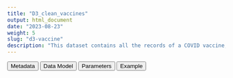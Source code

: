 ```yaml
---
title: "D3_clean_vaccines"
output: html_document
date: "2023-08-23"
weight: 5
slug: "d3-vaccine"
description: "This dataset contains all the records of a COVID vaccine, including their imputation and modifications and exclusion criteria. Exclusion criteria must be applied before using the variable in the next steps"
---
```


<script src="/rmarkdown-libs/core-js/shim.min.js"></script>
<script src="/rmarkdown-libs/react/react.min.js"></script>
<script src="/rmarkdown-libs/react/react-dom.min.js"></script>
<script src="/rmarkdown-libs/reactwidget/react-tools.js"></script>
<script src="/rmarkdown-libs/htmlwidgets/htmlwidgets.js"></script>
<link href="/rmarkdown-libs/reactable/reactable.css" rel="stylesheet" />
<script src="/rmarkdown-libs/reactable-binding/reactable.js"></script>
<div class="tab">
<button class="tablinks" onclick="openCity(event, &#39;Metadata&#39;)" id="defaultOpen">Metadata</button>
<button class="tablinks" onclick="openCity(event, &#39;Data Model&#39;)">Data Model</button>
<button class="tablinks" onclick="openCity(event, &#39;Parameters&#39;)">Parameters</button>
<button class="tablinks" onclick="openCity(event, &#39;Example&#39;)">Example</button>
</div>
<div id="Metadata" class="tabcontent">
<div id="htmlwidget-1" class="reactable html-widget " style="width:auto;height:600px;"></div>
<script type="application/json" data-for="htmlwidget-1">{"x":{"tag":{"name":"Reactable","attribs":{"data":{"medatata_name":["Name of the dataset","Content of the dataset","Unit of observation","Dataset where the list of UoOs is fully listed and with 1 record per UoO","How many observations per UoO","Variables capturing the UoO","Primary key","Parameters",null,null,null,null,null,null,null,null,null,null,null,null],"metadata_content":["D3_clean_vaccines","This dataset contains all the records of a COVID vaccine, including their imputation and modifications and exclusion criteria. Exclusion criteria must be applied before using the variable in the next steps","a record of one of the COVID vaccines of interest, as retrieved crudely from the VACCINES table of the CDM; note that there may be duplicates so this table does not have a primary key",null,"1",null,"none",null,null,null,null,null,null,null,null,null,null,null,null,null]},"columns":[{"id":"medatata_name","name":"medatata_name","type":"character"},{"id":"metadata_content","name":"metadata_content","type":"character"}],"sortable":false,"searchable":true,"pagination":false,"highlight":true,"bordered":true,"striped":true,"style":{"maxWidth":1800},"height":"600px","dataKey":"e9ce602dcba3a72bef6c304bf29dce3a"},"children":[]},"class":"reactR_markup"},"evals":[],"jsHooks":[]}</script>
</div>
<div id="Data Model" class="tabcontent">
<div id="htmlwidget-2" class="reactable html-widget " style="width:auto;height:600px;"></div>
<script type="application/json" data-for="htmlwidget-2">{"x":{"tag":{"name":"Reactable","attribs":{"data":{"VarName":["person_id","date","vx_record_date","vx_dose","vx_manufacturer","date_curated","dose_curated","manufacturer_curated","imputed_dose","missing_date","duplicated_records","date_before_start_vax","distance_btw_1_2_doses","distance_btw_2_3_doses","distance_btw_3_4_doses","dose_after_4","manufacturer_not_in_study",null,null,null],"Description":["unique person identifier","date of administration vaccination",null,"vaccination dose number","vaccine manufacturer",null,null,"if it is missing it is stated as \"unk\"","tags records whose date_curated is different from vx_dose","excludes the record if the both date and vx_record_date are missing","eliminates records with same person_id, vx_dose, date_cleaned, manufactirer_cleaned","eliminates records of a covid vaccine administered before the vaccination campaign started","eliminates records of a second dose that is too close to a first dose","eliminates records of a third dose that is too close to a second dose","eliminates records of a fourth dose that is too close to a third dose","eliminates records of a dose higher than 4","eliminats records if a manufacturer is not in the study",null,null,null],"Format":["character","date",null,"character","character","date","integer","character","binary","binary","binary","binary","binary","binary","binary","binary","binary",null,null,null],"Vocabulary":[null,null,null,null,null,null,"1, 2 , 3, 4, ...","pfizer\r\nnovavax\r\nmoderna\r\nastrazeneca\r\njanssen\r\nunk",null,"0 = included\r\n1 = excluded","0 = included\r\n1 = excluded","0 = included\r\n1 = excluded","0 = included\r\n1 = excluded","0 = included\r\n1 = excluded","1 = included\r\n1 = excluded","0 = included\r\n1 = excluded","0 = included\r\n1 = excluded",null,null,null],"Parameters":[null,null,null,null,null,null,null,null,null,null,null,"start of vaccination 27 december 2020 except in UK where it was 6 december 2020","threshold: 14 days","threshold: 28 days",null,"doses higher than 4 censor the follow-up",null,null,null,null],"Notes and examples":[null,"it was called vx_admin_date in the CDM table VACCINES (it was renamed in step 01_01 by CreateConceptSetDataset)","from CDM VACCINES (through ConceptSetDataset)","from CDM VACCINES (through ConceptSetDataset)","from CDM VACCINES (through ConceptSetDataset)",null,"The dose number is imputed for the remaining doses after the exclusion criteria (not the last one) by ordering them by calendar time. All of them, not just the missing ones. doses higher than 4 are inlcluded in this dataset but have dose_after_4 = 1 and are therefroe excluded from the analysis","from ConcePTION_CDM vocabulary v2.2",null,null,null,null,null,null,null,null,null,null,null,null],"Source tables and variables":[null,null,null,null,null,null,null,null,null,null,null,null,null,null,null,null,null,null,null,null],"Retrieved":["yes","yes","yes","yes","yes",null,null,null,null,null,null,null,null,null,null,null,null,null,null,null],"Calculated":[null,null,null,null,null,"yes","yes","yes","yes","yes","yes","yes","yes","yes","yes","yes","yes",null,null,null],"Algorithm_id":[null,null,null,null,null,null,null,null,null,null,null,null,null,null,null,null,null,null,null,null],"Rule":[null,null,null,null,null,null,null,null,null,null,null,null,null,null,null,null,null,null,null,null]},"columns":[{"id":"VarName","name":"VarName","type":"character"},{"id":"Description","name":"Description","type":"character"},{"id":"Format","name":"Format","type":"character"},{"id":"Vocabulary","name":"Vocabulary","type":"character"},{"id":"Parameters","name":"Parameters","type":"character"},{"id":"Notes and examples","name":"Notes and examples","type":"character"},{"id":"Source tables and variables","name":"Source tables and variables","type":"logical"},{"id":"Retrieved","name":"Retrieved","type":"character"},{"id":"Calculated","name":"Calculated","type":"character"},{"id":"Algorithm_id","name":"Algorithm_id","type":"logical"},{"id":"Rule","name":"Rule","type":"logical"}],"sortable":false,"searchable":true,"pagination":false,"highlight":true,"bordered":true,"striped":true,"style":{"maxWidth":1800},"height":"600px","dataKey":"2cc6a7b92f1842d01128d4afa14842df"},"children":[]},"class":"reactR_markup"},"evals":[],"jsHooks":[]}</script>
</div>
<div id="Parameters" class="tabcontent">
<div id="htmlwidget-3" class="reactable html-widget " style="width:auto;height:600px;"></div>
<script type="application/json" data-for="htmlwidget-3">{"x":{"tag":{"name":"Reactable","attribs":{"data":{"parameter in the variable name":[null,null,null,null,null,null,null,null,null,null,null,null,null,null,null,null,null,null,null,null],"values":[null,null,null,null,null,null,null,null,null,null,null,null,null,null,null,null,null,null,null,null],"name of macro":[null,null,null,null,null,null,null,null,null,null,null,null,null,null,null,null,null,null,null,null]},"columns":[{"id":"parameter in the variable name","name":"parameter in the variable name","type":"logical"},{"id":"values","name":"values","type":"logical"},{"id":"name of macro","name":"name of macro","type":"logical"}],"sortable":false,"searchable":true,"pagination":false,"highlight":true,"bordered":true,"striped":true,"style":{"maxWidth":1800},"height":"600px","dataKey":"f545894952d01490ab535e7af1d88bc2"},"children":[]},"class":"reactR_markup"},"evals":[],"jsHooks":[]}</script>
</div>
<div id="Example" class="tabcontent">
<div id="htmlwidget-4" class="reactable html-widget " style="width:auto;height:600px;"></div>
<script type="application/json" data-for="htmlwidget-4">{"x":{"tag":{"name":"Reactable","attribs":{"data":{"person_id":["P0001","P0001","P0001","P0001","P0001","P0002","P0003","P0004","P0004","P0005","P0006","P0006","P0006",null,null,null,null,null,null,null],"date":["2021-01-01T00:00:00Z","2021-01-25T00:00:00Z","2021-04-01T00:00:00Z","2021-06-12T00:00:00Z","2021-06-17T00:00:00Z","2021-08-20T00:00:00Z","2021-07-30T00:00:00Z","2021-05-02T00:00:00Z","2021-07-27T00:00:00Z","2021-05-29T00:00:00Z","2021-05-07T00:00:00Z","2021-06-11T00:00:00Z","2021-07-24T00:00:00Z",null,null,null,null,null,null,null],"vx_record_date":["2021-01-01T00:00:00Z","2021-01-25T00:00:00Z","2021-04-01T00:00:00Z","2021-06-12T00:00:00Z","2021-06-17T00:00:00Z","2021-08-20T00:00:00Z","2021-07-30T00:00:00Z","2021-05-02T00:00:00Z","2021-07-27T00:00:00Z","2021-05-29T00:00:00Z","2021-05-07T00:00:00Z","2021-06-11T00:00:00Z","2021-07-24T00:00:00Z",null,null,null,null,null,null,null],"vx_dose":[1,2,3,4,5,1,1,1,2,2,1,1,2,"NA","NA","NA","NA","NA","NA","NA"],"vx_manufacturer":["pfizer","pfizer","pfizer","pfizer","pfizer","pfizer","pfizer","astrazeneca","astrazeneca","pfizer","pfizer","pfizer","pfizer",null,null,null,null,null,null,null],"date_curated":["2021-01-01T00:00:00Z","2021-01-25T00:00:00Z","2021-04-01T00:00:00Z","2021-06-12T00:00:00Z","2021-06-17T00:00:00Z","2021-08-20T00:00:00Z","2021-07-30T00:00:00Z","2021-05-02T00:00:00Z","2021-07-27T00:00:00Z","2021-05-29T00:00:00Z","2021-05-07T00:00:00Z","2021-06-11T00:00:00Z","2021-07-24T00:00:00Z",null,null,null,null,null,null,null],"dose_curated":[1,2,3,4,5,1,1,1,2,1,1,2,3,"NA","NA","NA","NA","NA","NA","NA"],"manufacturer_curated":["pfizer","pfizer","pfizer","pfizer","pfizer","pfizer","pfizer","astrazeneca","astrazeneca","pfizer","pfizer","pfizer","pfizer",null,null,null,null,null,null,null],"imputed_dose":["FALSE","FALSE","FALSE","FALSE","FALSE","FALSE","FALSE","FALSE","FALSE","TRUE","FALSE","TRUE","TRUE",null,null,null,null,null,null,null],"duplicated_records":[0,0,0,0,0,0,0,0,0,0,0,0,0,"NA","NA","NA","NA","NA","NA","NA"],"manufacturer_not_in_study":[0,0,0,0,0,0,0,0,0,0,0,0,0,"NA","NA","NA","NA","NA","NA","NA"],"missing_date":[0,0,0,0,0,0,0,0,0,0,0,0,0,"NA","NA","NA","NA","NA","NA","NA"],"date_before_start_vax":[0,0,0,0,0,0,0,0,0,0,0,0,0,"NA","NA","NA","NA","NA","NA","NA"],"distance_btw_1_2_doses":[0,0,0,0,0,0,0,0,0,0,0,0,0,"NA","NA","NA","NA","NA","NA","NA"],"distance_btw_2_3_doses":[0,0,0,0,0,0,0,0,0,0,0,0,0,"NA","NA","NA","NA","NA","NA","NA"],"distance_btw_3_4_doses":[0,0,0,0,0,0,0,0,0,0,0,0,0,"NA","NA","NA","NA","NA","NA","NA"],"dose_after_4":[0,0,0,0,1,0,0,0,0,0,0,0,0,"NA","NA","NA","NA","NA","NA","NA"]},"columns":[{"id":"person_id","name":"person_id","type":"character"},{"id":"date","name":"date","type":"Date"},{"id":"vx_record_date","name":"vx_record_date","type":"Date"},{"id":"vx_dose","name":"vx_dose","type":"numeric"},{"id":"vx_manufacturer","name":"vx_manufacturer","type":"character"},{"id":"date_curated","name":"date_curated","type":"Date"},{"id":"dose_curated","name":"dose_curated","type":"numeric"},{"id":"manufacturer_curated","name":"manufacturer_curated","type":"character"},{"id":"imputed_dose","name":"imputed_dose","type":"character"},{"id":"duplicated_records","name":"duplicated_records","type":"numeric"},{"id":"manufacturer_not_in_study","name":"manufacturer_not_in_study","type":"numeric"},{"id":"missing_date","name":"missing_date","type":"numeric"},{"id":"date_before_start_vax","name":"date_before_start_vax","type":"numeric"},{"id":"distance_btw_1_2_doses","name":"distance_btw_1_2_doses","type":"numeric"},{"id":"distance_btw_2_3_doses","name":"distance_btw_2_3_doses","type":"numeric"},{"id":"distance_btw_3_4_doses","name":"distance_btw_3_4_doses","type":"numeric"},{"id":"dose_after_4","name":"dose_after_4","type":"numeric"}],"sortable":false,"searchable":true,"pagination":false,"highlight":true,"bordered":true,"striped":true,"style":{"maxWidth":1800},"height":"600px","dataKey":"8ed4fac44906b1d293642fa9eb4cd73f"},"children":[]},"class":"reactR_markup"},"evals":[],"jsHooks":[]}</script>
</div>
